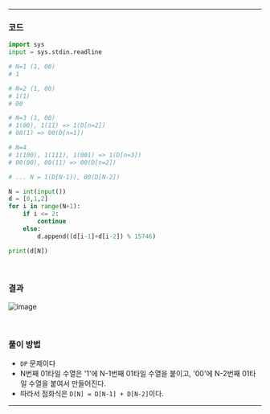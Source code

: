 ___
### 코드
```python
import sys
input = sys.stdin.readline

# N=1 (1, 00)
# 1

# N=2 (1, 00)
# 1(1)
# 00

# N=3 (1, 00)
# 1(00), 1(11) => 1(D[n=2])
# 00(1) => 00(D[n=1])

# N=4
# 1(100), 1(111), 1(001) => 1(D[n=3])
# 00(00), 00(11) => 00(D[n=2])

# ... N = 1(D[N-1)), 00(D[N-2])

N = int(input())
d = [0,1,2]
for i in range(N+1):
    if i <= 2:
        continue
    else:
        d.append((d[i-1]+d[i-2]) % 15746)

print(d[N])
```
<br>

### 결과
![image](https://user-images.githubusercontent.com/50696567/199673059-4112df5c-02ab-4778-9e4a-96224bafaa2c.png)

<br>

### 풀이 방법
- `DP` 문제이다
- N번째 01타일 수열은 '1'에 N-1번째 01타일 수열을 붙이고, '00'에 N-2번째 01타일 수열을 붙여서 만들어진다.
- 따라서 점화식은 `D[N] = D[N-1] + D[N-2]`이다.
___
